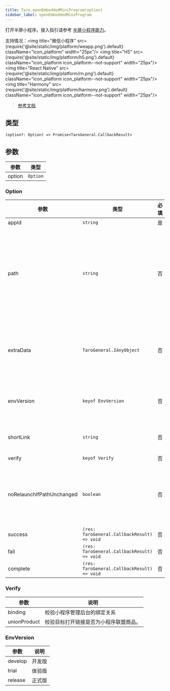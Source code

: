 ```yaml
---
title: Taro.openEmbeddedMiniProgram(option)
sidebar_label: openEmbeddedMiniProgram
---
```


打开半屏小程序。接入指引请参考 [半屏小程序能力](https://developers.weixin.qq.com/miniprogram/dev/framework/open-ability/openEmbeddedMiniProgram.html)。

支持情况：<img title="微信小程序" src={require('@site/static/img/platform/weapp.png').default} className="icon_platform" width="25px"/> <img title="H5" src={require('@site/static/img/platform/h5.png').default} className="icon_platform icon_platform--not-support" width="25px"/> <img title="React Native" src={require('@site/static/img/platform/rn.png').default} className="icon_platform icon_platform--not-support" width="25px"/> <img title="Harmony" src={require('@site/static/img/platform/harmony.png').default} className="icon_platform icon_platform--not-support" width="25px"/>

> [参考文档](https://developers.weixin.qq.com/miniprogram/dev/api/navigate/wx.openEmbeddedMiniProgram.html)

## 类型

```tsx
(option?: Option) => Promise<TaroGeneral.CallbackResult>
```

## 参数

| 参数 | 类型 |
| --- | --- |
| option | `Option` |

### Option

| 参数 | 类型 | 必填 | 说明 |
| --- | --- | :---: | --- |
| appId | `string` | 是 | 要打开的小程序 appId |
| path | `string` | 否 | 打开的页面路径，如果为空则打开首页。path 中 ? 后面的部分会成为 query，在小程序的 `App.onLaunch`、`App.onShow` 和 `Page.onLoad` 的回调函数或小游戏的 [Taro.onShow](#) 回调函数、[Taro.getLaunchOptionsSync](/docs/apis/base/weapp/life-cycle/getLaunchOptionsSync) 中可以获取到 query 数据。对于小游戏，可以只传入 query 部分，来实现传参效果，如：传入 "?foo=bar"。 |
| extraData | `TaroGeneral.IAnyObject` | 否 | 需要传递给目标小程序的数据，目标小程序可在 `App.onLaunch`，`App.onShow` 中获取到这份数据。如果跳转的是小游戏，可以在 [Taro.onShow](#)、[Taro.getLaunchOptionsSync](/docs/apis/base/weapp/life-cycle/getLaunchOptionsSync) 中可以获取到这份数据数据。 |
| envVersion | `keyof EnvVersion` | 否 | 要打开的小程序版本。仅在当前小程序为开发版或体验版时此参数有效。如果当前小程序是正式版，则打开的小程序必定是正式版。 |
| shortLink | `string` | 否 | 小程序链接，当传递该参数后，可以不传 appId 和 path。链接可以通过【小程序菜单】->【复制链接】获取。 |
| verify | `keyof Verify` | 否 | 校验方式 。默认为binding |
| noRelaunchIfPathUnchanged | `boolean` | 否 | 不 reLaunch 目标小程序，直接打开目标跳转的小程序退后台时的页面，需满足以下条件：1. 目标跳转的小程序生命周期未被销毁；2. 且目标当次启动的path、query、apiCategory与上次启动相同。默认值为 false 。 |
| success | `(res: TaroGeneral.CallbackResult) => void` | 否 | 接口调用成功的回调函数 |
| fail | `(res: TaroGeneral.CallbackResult) => void` | 否 | 接口调用失败的回调函数 |
| complete | `(res: TaroGeneral.CallbackResult) => void` | 否 | 接口调用结束的回调函数（调用成功、失败都会执行） |

### Verify

| 参数 | 说明 |
| --- | --- |
| binding | 校验小程序管理后台的绑定关系 |
| unionProduct | 校验目标打开链接是否为小程序联盟商品。 |

### EnvVersion

| 参数 | 说明 |
| --- | --- |
| develop | 开发版 |
| trial | 体验版 |
| release | 正式版 |
